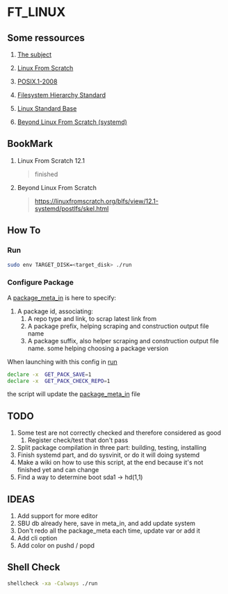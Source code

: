 # FT_LINUX

## Some ressources

1. [The subject](rsc/en.subject.pdf)
1. [Linux From Scratch](https://www.linuxfromscratch.org/lfs/view/12.1/index.html)
1. [POSIX.1-2008](https://pubs.opengroup.org/onlinepubs/9699919799/)
1. [Filesystem Hierarchy Standard](https://refspecs.linuxfoundation.org/FHS_3.0/fhs/index.html)
1. [Linux Standard Base](https://refspecs.linuxfoundation.org/lsb.shtml)

1. [Beyond Linux From Scratch (systemd)](https://linuxfromscratch.org/blfs/view/12.1-systemd/)

## BookMark

1. Linux From Scratch 12.1
	> finished
2. Beyond Linux From Scratch
	> https://linuxfromscratch.org/blfs/view/12.1-systemd/postlfs/skel.html

## How To

### Run

```sh
sudo env TARGET_DISK=<target_disk> ./run
```

### Configure Package

A [package_meta_in](./package_meta_in) is here to specify:

1. A package id, associating:
	1. A repo type and link, to scrap latest link from
	1. A package prefix, helping scraping and construction output file name
	1. A package suffix, also helper scraping and construction output file name.
	some helping choosing a package version

When launching with this config in [run](./run)
```sh
declare -x	GET_PACK_SAVE=1
declare -x	GET_PACK_CHECK_REPO=1
```
the script will update the [package_meta_in](./package_meta_in) file

## TODO

1. Some test are not correctly checked and therefore considered as good
   1. Register check/test that don't pass
1. Split package compilation in three part: building, testing, installing
1. Finish systemd part, and do sysvinit, or do it will doing systemd
1. Make a wiki on how to use this script, at the end because it's not finished
   yet and can change
1. Find a way to determine boot sda1 -> hd(1,1)

## IDEAS
1. Add support for more editor
1. SBU db already here, save in meta_in, and add update system
1. Don't redo all the package_meta each time, update var or add it
1. Add cli option
1. Add color on pushd / popd

## Shell Check

```sh
shellcheck -xa -Calways ./run
```
